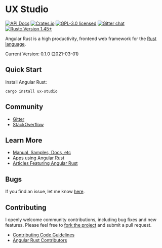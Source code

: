 # UX Studio

[![API Docs][docrs-badge]][docrs-url]
[![Crates.io][crates-badge]][crates-url]
[![GPL-3.0 licensed][license-badge]][license-url]
[![Gitter chat][gitter-badge]][gitter-url]
[![Rustc Version 1.45+][rust-badge]][rust-url]
 
[docrs-badge]: https://docs.rs/ux-studio/badge.svg
[docrs-url]: https://docs.rs/ux-studio/
[crates-badge]: https://img.shields.io/crates/v/ux-studio.svg
[crates-url]: https://crates.io/crates/ux-studio
[license-badge]: https://img.shields.io/badge/license-GPL--3.0-green.svg
[license-url]: https://github.com/angular-rust/ux-studio/blob/master/LICENSE
[gitter-badge]: https://img.shields.io/gitter/room/angular_rust/angular_rust.svg
[gitter-url]: https://gitter.im/angular_rust/angular_rust
[rust-badge]: https://img.shields.io/badge/rustc-1.45-lightgrey.svg
[rust-url]: https://blog.rust-lang.org/2020/07/16/Rust-1.45.0.html

Angular Rust is a high productivity, frontend web framework for the [Rust language](https://www.rust-lang.org/).

Current Version: 0.1.0 (2021-03-01)

## Quick Start

Install Angular Rust:

	cargo install ux-studio

## Community

* [Gitter](https://gitter.im/angular_rust/community)
* [StackOverflow](https://stackoverflow.com/questions/tagged/angular-rust)


## Learn More

* [Manual, Samples, Docs, etc](https://angular-rust.github.io/)
* [Apps using Angular Rust](https://github.com/angular-rust/ux-studio/wiki/Apps-in-the-Wild)
* [Articles Featuring Angular Rust](https://github.com/angular-rust/ux-studio/wiki/Articles)

## Bugs ##
If you find an issue, let me know [here](https://github.com/angular-rust/ux-studio/issues/new).

## Contributing
I openly welcome community contributions, including bug fixes and new features. Please feel free to [fork the project](https://github.com/angular-rust/ux-studio/fork) and submit a pull request.

* [Contributing Code Guidelines](https://github.com/angular-rust/ux-studio/blob/main/CONTRIBUTING.md)
* [Angular Rust Contributors](https://github.com/angular-rust/ux-studio/graphs/contributors)
